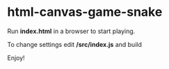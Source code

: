 # html-canvas-game-snake

Run **index.html** in a browser to start playing.

To change settings edit **/src/index.js** and build

Enjoy!
